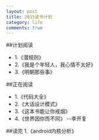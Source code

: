 ```yaml
---
layout: post
title: 2015读书计划
category: life
comments: true
---
```



##计划阅读

- 1.《潜规则》
- 2.《我是个年轻人，我心情不太好》
- 3.《明朝那些事》

##正在阅读

- 1.《代码大全》
- 2.《大话设计模式》
- 3.《这本书能让你戒烟》
- 4.《世界因你而不同》 --李开复

##读完
1.《android内核分析》
